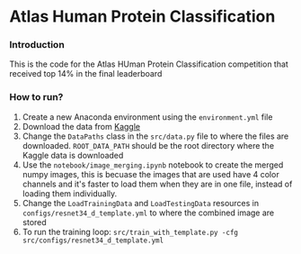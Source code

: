 # Atlas Human Protein Classification

### Introduction
This is the code for the Atlas HUman Protein Classification competition that received top 14% in the final leaderboard

### How to run?

1. Create a new Anaconda environment using the `environment.yml` file
2. Download the data from [Kaggle](https://www.kaggle.com/c/human-protein-atlas-image-classification/data)
3. Change the `DataPaths` class in the `src/data.py` file to where the files are downloaded. `ROOT_DATA_PATH` should
be the root directory where the Kaggle data is downloaded
4. Use the `notebook/image_merging.ipynb` notebook to create the merged numpy images, this is becuase the images that
are used have 4 color channels and it's faster to load them when they are in one file, instead of loading them individually.
5. Change the `LoadTrainingData` and `LoadTestingData` resources in `configs/resnet34_d_template.yml` to where the
combined image are stored
6. To run the training loop: `src/train_with_template.py -cfg src/configs/resnet34_d_template.yml`

